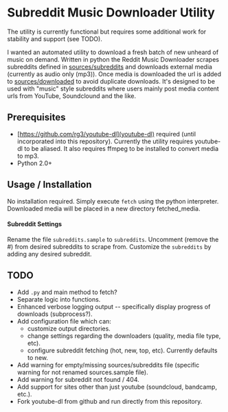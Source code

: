 # Subreddit Music Downloader Utility
The utility is currently functional but requires some additional work for stability and support (see TODO).

I wanted an automated utility to download a fresh batch of new unheard of music on demand.
Written in python the Reddit Music Downloader scrapes subreddits defined in [sources/subreddits](sources/subreddits) and
downloads external media (currently as audio only (mp3)). Once media is downloaded the url is added to
[sources/downloaded](sources/downloaded) to avoid duplicate downloads. It's designed to be used with "music" style
subreddits where users mainly post media content urls from YouTube, Soundclound and the like.

## Prerequisites
* [https://github.com/rg3/youtube-dl](youtube-dl) required (until incorporated into this repository). Currently the
utility requires youtube-dl to be aliased. It also requires ffmpeg to be installed to convert media to mp3.
* Python 2.0+

## Usage / Installation
No installation required. Simply execute `fetch` using the python interpreter. Downloaded media will be placed 
in a new directory fetched_media.

#### Subreddit Settings
Rename the file `subreddits.sample` to `subreddits`. Uncomment (remove the #) from desired subreddits to scrape from.
Customize the `subreddits` by adding any desired subreddit.

## TODO
* Add `.py` and main method to fetch?
* Separate logic into functions.
* Enhanced verbose logging output -- specifically display progress of downloads (subprocess?).
* Add configuration file which can:
  * customize output directories.
  * change settings regarding the downloaders (quality, media file type, etc).
  * configure subreddit fetching (hot, new, top, etc). Currently defaults to new.
* Add warning for empty/missing sources/subreddits file (specific warning for not renamed sources.sample file).
* Add warning for subreddit not found / 404.
* Add support for sites other than just youtube (soundcloud, bandcamp, etc.).
* Fork youtube-dl from github and run directly from this repository.